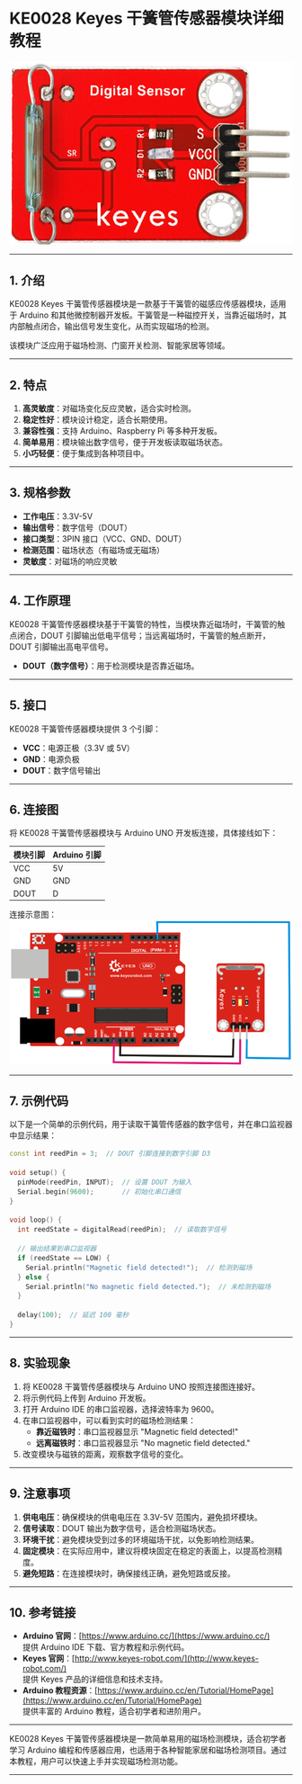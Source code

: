 # **KE0028 Keyes 干簧管传感器模块详细教程**

![image-20250312154237733](media/image-20250312154237733.png)

---

## **1. 介绍**

KE0028 Keyes 干簧管传感器模块是一款基于干簧管的磁感应传感器模块，适用于 Arduino 和其他微控制器开发板。干簧管是一种磁控开关，当靠近磁场时，其内部触点闭合，输出信号发生变化，从而实现磁场的检测。

该模块广泛应用于磁场检测、门窗开关检测、智能家居等领域。

---

## **2. 特点**

1. **高灵敏度**：对磁场变化反应灵敏，适合实时检测。  
2. **稳定性好**：模块设计稳定，适合长期使用。  
3. **兼容性强**：支持 Arduino、Raspberry Pi 等多种开发板。  
4. **简单易用**：模块输出数字信号，便于开发板读取磁场状态。  
5. **小巧轻便**：便于集成到各种项目中。

---

## **3. 规格参数**

- **工作电压**：3.3V-5V  
- **输出信号**：数字信号（DOUT）  
- **接口类型**：3PIN 接口（VCC、GND、DOUT）  
- **检测范围**：磁场状态（有磁场或无磁场）  
- **灵敏度**：对磁场的响应灵敏  

---

## **4. 工作原理**

KE0028 干簧管传感器模块基于干簧管的特性，当模块靠近磁场时，干簧管的触点闭合，DOUT 引脚输出低电平信号；当远离磁场时，干簧管的触点断开，DOUT 引脚输出高电平信号。  
- **DOUT（数字信号）**：用于检测模块是否靠近磁场。  

---

## **5. 接口**

KE0028 干簧管传感器模块提供 3 个引脚：  
- **VCC**：电源正极（3.3V 或 5V）  
- **GND**：电源负极  
- **DOUT**：数字信号输出  

---

## **6. 连接图**

将 KE0028 干簧管传感器模块与 Arduino UNO 开发板连接，具体接线如下：  

| 模块引脚 | Arduino 引脚 |
|----------|--------------|
| VCC      | 5V           |
| GND      | GND          |
| DOUT     | D           |

连接示意图：  
![image-20250312154246263](media/image-20250312154246263.png)

---

## **7. 示例代码**

以下是一个简单的示例代码，用于读取干簧管传感器的数字信号，并在串口监视器中显示结果：

```cpp
const int reedPin = 3;  // DOUT 引脚连接到数字引脚 D3

void setup() {
  pinMode(reedPin, INPUT);  // 设置 DOUT 为输入
  Serial.begin(9600);       // 初始化串口通信
}

void loop() {
  int reedState = digitalRead(reedPin);  // 读取数字信号

  // 输出结果到串口监视器
  if (reedState == LOW) {
    Serial.println("Magnetic field detected!");  // 检测到磁场
  } else {
    Serial.println("No magnetic field detected.");  // 未检测到磁场
  }

  delay(100);  // 延迟 100 毫秒
}
```

---

## **8. 实验现象**

1. 将 KE0028 干簧管传感器模块与 Arduino UNO 按照连接图连接好。  
2. 将示例代码上传到 Arduino 开发板。  
3. 打开 Arduino IDE 的串口监视器，选择波特率为 9600。  
4. 在串口监视器中，可以看到实时的磁场检测结果：  
   - **靠近磁铁时**：串口监视器显示 "Magnetic field detected!"  
   - **远离磁铁时**：串口监视器显示 "No magnetic field detected."  
5. 改变模块与磁铁的距离，观察数字信号的变化。

---

## **9. 注意事项**

1. **供电电压**：确保模块的供电电压在 3.3V-5V 范围内，避免损坏模块。  
2. **信号读取**：DOUT 输出为数字信号，适合检测磁场状态。  
3. **环境干扰**：避免模块受到过多的环境磁场干扰，以免影响检测结果。  
4. **固定模块**：在实际应用中，建议将模块固定在稳定的表面上，以提高检测精度。  
5. **避免短路**：在连接模块时，确保接线正确，避免短路或反接。  

---

## **10. 参考链接**

- **Arduino 官网**：[https://www.arduino.cc/](https://www.arduino.cc/)  
  提供 Arduino IDE 下载、官方教程和示例代码。  
- **Keyes 官网**：[http://www.keyes-robot.com/](http://www.keyes-robot.com/)  
  提供 Keyes 产品的详细信息和技术支持。  
- **Arduino 教程资源**：[https://www.arduino.cc/en/Tutorial/HomePage](https://www.arduino.cc/en/Tutorial/HomePage)  
  提供丰富的 Arduino 教程，适合初学者和进阶用户。  

---

KE0028 Keyes 干簧管传感器模块是一款简单易用的磁场检测模块，适合初学者学习 Arduino 编程和传感器应用，也适用于各种智能家居和磁场检测项目。通过本教程，用户可以快速上手并实现磁场检测功能。

---

